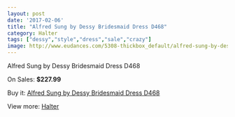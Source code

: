 ```yaml
---
layout: post
date: '2017-02-06'
title: "Alfred Sung by Dessy Bridesmaid Dress D468"
category: Halter
tags: ["dessy","style","dress","sale","crazy"]
image: http://www.eudances.com/5308-thickbox_default/alfred-sung-by-dessy-bridesmaid-dress-d468.jpg
---
```

Alfred Sung by Dessy Bridesmaid Dress D468

On Sales: **$227.99**
<a href="https://www.eudances.com/en/halter/1795-alfred-sung-by-dessy-bridesmaid-dress-d468.html"><amp-img layout="responsive" width="600" height="600" src="//www.eudances.com/5308-thickbox_default/alfred-sung-by-dessy-bridesmaid-dress-d468.jpg" alt="Alfred Sung by Dessy Bridesmaid Dress D468 0" /></a>
<a href="https://www.eudances.com/en/halter/1795-alfred-sung-by-dessy-bridesmaid-dress-d468.html"><amp-img layout="responsive" width="600" height="600" src="//www.eudances.com/5309-thickbox_default/alfred-sung-by-dessy-bridesmaid-dress-d468.jpg" alt="Alfred Sung by Dessy Bridesmaid Dress D468 1" /></a>

Buy it: [Alfred Sung by Dessy Bridesmaid Dress D468](https://www.eudances.com/en/halter/1795-alfred-sung-by-dessy-bridesmaid-dress-d468.html "Alfred Sung by Dessy Bridesmaid Dress D468")

View more: [Halter](https://www.eudances.com/en/19-halter "Halter")